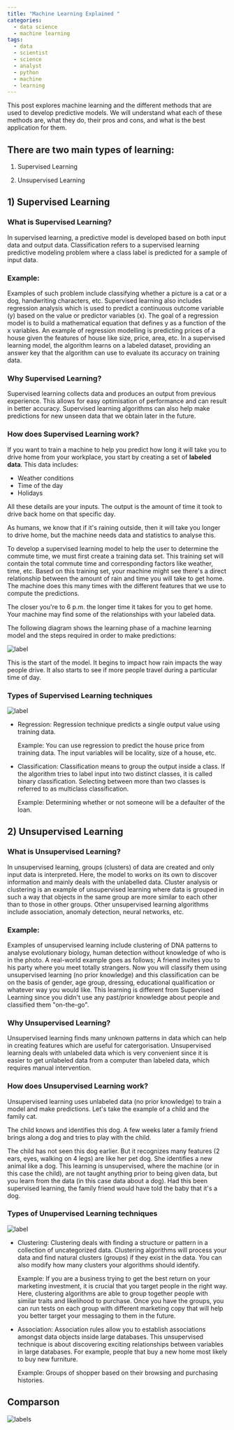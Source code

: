 ```yaml
---
title: "Machine Learning Explained "
categories:
  - data science
  - machine learning
tags:
  - data
  - scientist
  - science
  - analyst
  - python
  - machine
  - learning
---
```


This post explores machine learning and the different methods that are used to develop predictive models. We will understand what each of these methods are, what they do, their pros and cons, and what is the best application for them. 

## There are two main types of learning:

1) Supervised Learning

2) Unsupervised Learning


## 1) Supervised Learning 

### What is Supervised Learning?

In supervised learning, a predictive model is developed based on both input data and output data. Classification refers to a supervised learning predictive modeling problem where a class label is predicted for a sample of input data. 

### Example:

Examples of such problem include classifying whether a picture is a cat or a dog, handwriting characters, etc. Supervised learning also includes regression analysis which is used to predict a continuous outcome variable (y) based on the value or predictor variables (x). The goal of a regression model is to build a mathematical equation that defines y as a function of the x variables. An example of regression modelling is predicting prices of a house given the features of house like size, price, area, etc. In a supervised learning model, the algorithm learns on a labeled dataset, providing an answer key that the algorithm can use to evaluate its accuracy on training data.

### Why Supervised Learning?

Supervised learning collects data and produces an output from previous experience. This allows for easy optimisation of performance and can result in better accuracy. Supervised learning algorithms can also help make predictions for new unseen data that we obtain later in the future.

### How does Supervised Learning work?

If you want to train a machine to help you predict how long it will take you to drive home from your workplace, you start by creating a set of **labeled data**. This data includes:

- Weather conditions
- Time of the day
- Holidays

All these details are your inputs. The output is the amount of time it took to drive back home on that specific day.

As humans, we know that if it's raining outside, then it will take you longer to drive home, but the machine needs data and statistics to analyse this.

To develop a supervised learning model to help the user to determine the commute time, we must first create a training data set. This training set will contain the total commute time and corresponding factors like weather, time, etc. Based on this training set, your machine might see there's a direct relationship between the amount of rain and time you will take to get home. The machine does this many times with the different features that we use to compute the predictions. 

The closer you're to 6 p.m. the longer time it takes for you to get home. Your machine may find some of the relationships with your labeled data.

The following diagram shows the learning phase of a machine learning model and the steps required in order to make predictions:

![label](https://i.imgur.com/dCXdMkl.png)

This is the start of the model. It begins to impact how rain impacts the way people drive. It also starts to see if more people travel during a particular time of day.

### Types of Supervised Learning techniques
![label](https://i.imgur.com/nwv4EHC.png)

- Regression: Regression technique predicts a single output value using training data. 
  
  Example: You can use regression to predict the house price from training data. The input variables will be locality, size of a house, etc.

- Classification: Classification means to group the output inside a class. If the algorithm tries to label input into two distinct classes, it is called binary classification. Selecting between more than two classes is referred to as multiclass classification.
  
  Example: Determining whether or not someone will be a defaulter of the loan.


## 2) Unsupervised Learning

### What is Unsupervised Learning?

In unsupervised learning, groups (clusters) of data are created and only input data is interpreted. Here, the model to works on its own to discover information and mainly deals with the unlabelled data. Cluster analysis or clustering is an example of unsupervised learning where data is grouped in such a way that objects in the same group are more similar to each other than to those in other groups. Other unsupervised learning algorithms include association, anomaly detection, neural networks, etc. 

### Example:

Examples of unsupervised learning include clustering of DNA patterns to analyse evolutionary biology, human detection without knowledge of who is in the photo. A real-world example goes as follows; A friend invites you to his party where you meet totally strangers. Now you will classify them using unsupervised learning (no prior knowledge) and this classification can be on the basis of gender, age group, dressing, educational qualification or whatever way you would like. This learning is different from Supervised Learning since you didn't use any past/prior knowledge about people and classified them "on-the-go".

### Why Unsupervised Learning?

Unsupervised learning finds many unknown patterns in data which can help in creating features which are useful for catergorisation. Unsupervised learning deals with unlabeled data which is very convenient since it is easier to get unlabeled data from a computer than labeled data, which requires manual intervention. 

### How does Unsupervised Learning work?

Unsupervised learning uses unlabeled data (no prior knowledge) to train a model and make predictions. Let's take the example of a child and the family cat. 

The child knows and identifies this dog. A few weeks later a family friend brings along a dog and tries to play with the child. 

The child has not seen this dog earlier. But it recognizes many features (2 ears, eyes, walking on 4 legs) are like her pet dog. She identifies a new animal like a dog. This learning is unsupervised, where the machine (or in this case the child), are not taught anything prior to being given data, but you learn from the data (in this case data about a dog). Had this been supervised learning, the family friend would have told the baby that it's a dog.

### Types of Unupervised Learning techniques
![label](https://i.imgur.com/99AtPGb.png)

- Clustering: Clustering deals with finding a structure or pattern in a collection of uncategorized data. Clustering algorithms will process your data and find natural clusters (groups) if they exist in the data. You can also modify how many clusters your algorithms should identify.

  Example: If you are a business trying to get the best return on your marketing investment, it is crucial that you target people in the right way. Here, clustering algorithms are able to group together people with similar traits and likelihood to purchase. Once you have the groups, you can run tests on each group with different marketing copy that will help you better target your messaging to them in the future.

- Association: Association rules allow you to establish associations amongst data objects inside large databases. This unsupervised technique is about discovering exciting relationships between variables in large databases. For example, people that buy a new home most likely to buy new furniture.

  Example: Groups of shopper based on their browsing and purchasing histories.

## Comparson

![labels](https://i.imgur.com/JAqrARe.png)